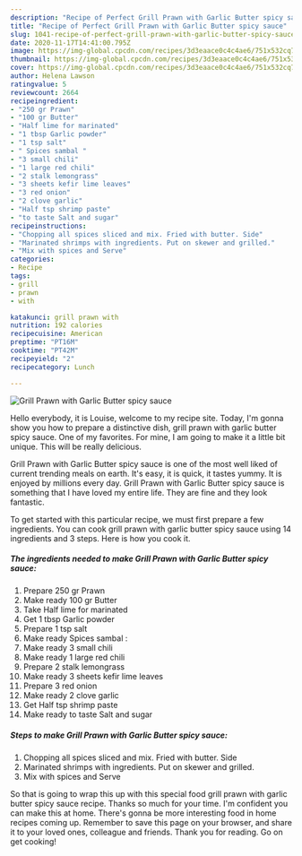 ```yaml
---
description: "Recipe of Perfect Grill Prawn with Garlic Butter spicy sauce"
title: "Recipe of Perfect Grill Prawn with Garlic Butter spicy sauce"
slug: 1041-recipe-of-perfect-grill-prawn-with-garlic-butter-spicy-sauce
date: 2020-11-17T14:41:00.795Z
image: https://img-global.cpcdn.com/recipes/3d3eaace0c4c4ae6/751x532cq70/grill-prawn-with-garlic-butter-spicy-sauce-recipe-main-photo.jpg
thumbnail: https://img-global.cpcdn.com/recipes/3d3eaace0c4c4ae6/751x532cq70/grill-prawn-with-garlic-butter-spicy-sauce-recipe-main-photo.jpg
cover: https://img-global.cpcdn.com/recipes/3d3eaace0c4c4ae6/751x532cq70/grill-prawn-with-garlic-butter-spicy-sauce-recipe-main-photo.jpg
author: Helena Lawson
ratingvalue: 5
reviewcount: 2664
recipeingredient:
- "250 gr Prawn"
- "100 gr Butter"
- "Half lime for marinated"
- "1 tbsp Garlic powder"
- "1 tsp salt"
- " Spices sambal "
- "3 small chili"
- "1 large red chili"
- "2 stalk lemongrass"
- "3 sheets kefir lime leaves"
- "3 red onion"
- "2 clove garlic"
- "Half tsp shrimp paste"
- "to taste Salt and sugar"
recipeinstructions:
- "Chopping all spices sliced and mix. Fried with butter. Side"
- "Marinated shrimps with ingredients. Put on skewer and grilled."
- "Mix with spices and Serve"
categories:
- Recipe
tags:
- grill
- prawn
- with

katakunci: grill prawn with 
nutrition: 192 calories
recipecuisine: American
preptime: "PT16M"
cooktime: "PT42M"
recipeyield: "2"
recipecategory: Lunch

---
```



![Grill Prawn with Garlic Butter spicy sauce](https://img-global.cpcdn.com/recipes/3d3eaace0c4c4ae6/751x532cq70/grill-prawn-with-garlic-butter-spicy-sauce-recipe-main-photo.jpg)

Hello everybody, it is Louise, welcome to my recipe site. Today, I'm gonna show you how to prepare a distinctive dish, grill prawn with garlic butter spicy sauce. One of my favorites. For mine, I am going to make it a little bit unique. This will be really delicious.

Grill Prawn with Garlic Butter spicy sauce is one of the most well liked of current trending meals on earth. It's easy, it is quick, it tastes yummy. It is enjoyed by millions every day. Grill Prawn with Garlic Butter spicy sauce is something that I have loved my entire life. They are fine and they look fantastic.




To get started with this particular recipe, we must first prepare a few ingredients. You can cook grill prawn with garlic butter spicy sauce using 14 ingredients and 3 steps. Here is how you cook it.

<!--inarticleads1-->

##### The ingredients needed to make Grill Prawn with Garlic Butter spicy sauce:

1. Prepare 250 gr Prawn
1. Make ready 100 gr Butter
1. Take Half lime for marinated
1. Get 1 tbsp Garlic powder
1. Prepare 1 tsp salt
1. Make ready  Spices sambal :
1. Make ready 3 small chili
1. Make ready 1 large red chili
1. Prepare 2 stalk lemongrass
1. Make ready 3 sheets kefir lime leaves
1. Prepare 3 red onion
1. Make ready 2 clove garlic
1. Get Half tsp shrimp paste
1. Make ready to taste Salt and sugar




<!--inarticleads2-->

##### Steps to make Grill Prawn with Garlic Butter spicy sauce:

1. Chopping all spices sliced and mix. Fried with butter. Side
1. Marinated shrimps with ingredients. Put on skewer and grilled.
1. Mix with spices and Serve




So that is going to wrap this up with this special food grill prawn with garlic butter spicy sauce recipe. Thanks so much for your time. I'm confident you can make this at home. There's gonna be more interesting food in home recipes coming up. Remember to save this page on your browser, and share it to your loved ones, colleague and friends. Thank you for reading. Go on get cooking!
